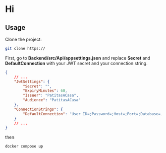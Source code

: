 # Hi

## Usage

Clone the project:

```bash
git clone https://
```

First, go to **Backend/src/Api/appsettings.json** and replace **Secret** and **DefaultConnection** with your JWT secret and your connection string.

```json
{
    // ...
    "JwtSettings": {
        "Secret": "",
        "ExpiryMinutes": 60,
        "Issuer": "PatitasACasa",
        "Audience": "PatitasACasa"
    },
    "ConnectionStrings": {
        "DefaultConnection": "User ID=;Password=;Host=;Port=;Database=;"
    }
    // ...
}
```

then

```bash
docker compose up
```
